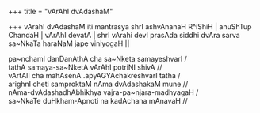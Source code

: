 +++
title = "vArAhI dvAdashaM"

+++
vArahI dvAdashaM iti mantrasya shrI ashvAnanaH R^iShiH | anuShTup
ChandaH | vArAhI devatA | shrI vArahi devI prasAda siddhi dvAra sarva
sa\~NkaTa haraNaM jape viniyogaH ||

pa\~nchamI danDanAthA cha sa\~Nketa samayeshvarI /  
tathA samaya-sa\~NketA vArAhI potriNI shivA //  
vArtAlI cha mahAsenA .apyAGYAchakreshvarI tatha /  
arighnI cheti samproktaM nAma dvAdashakaM mune //  
nAma-dvAdashadhAbhikhya vajra-pa\~njara-madhyagaH /  
sa\~NkaTe duHkham-Apnoti na kadAchana mAnavaH //
